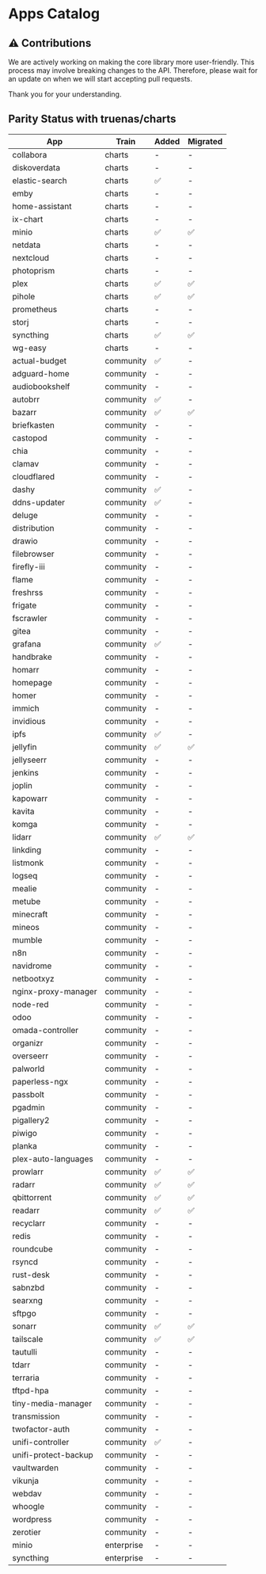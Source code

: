 # Apps Catalog


## ⚠️ **Contributions**

We are actively working on making the core library more user-friendly.
This process may involve breaking changes to the API.
Therefore, please wait for an update on when we will start accepting pull requests.

Thank you for your understanding.

## Parity Status with truenas/charts

| App                  | Train      | Added | Migrated |
| -------------------- | ---------- | ----- | -------- |
| collabora            | charts     | -     | -        |
| diskoverdata         | charts     | -     | -        |
| elastic-search       | charts     | ✅    | -        |
| emby                 | charts     | -     | -        |
| home-assistant       | charts     | -     | -        |
| ix-chart             | charts     | -     | -        |
| minio                | charts     | ✅    | ✅       |
| netdata              | charts     | -     | -        |
| nextcloud            | charts     | -     | -        |
| photoprism           | charts     | -     | -        |
| plex                 | charts     | ✅    | ✅       |
| pihole               | charts     | ✅    | ✅       |
| prometheus           | charts     | -     | -        |
| storj                | charts     | -     | -        |
| syncthing            | charts     | ✅    | ✅       |
| wg-easy              | charts     | -     | -        |
| actual-budget        | community  | ✅    | -        |
| adguard-home         | community  | -     | -        |
| audiobookshelf       | community  | -     | -        |
| autobrr              | community  | ✅    | -        |
| bazarr               | community  | ✅    | ✅       |
| briefkasten          | community  | -     | -        |
| castopod             | community  | -     | -        |
| chia                 | community  | -     | -        |
| clamav               | community  | -     | -        |
| cloudflared          | community  | -     | -        |
| dashy                | community  | ✅    | -        |
| ddns-updater         | community  | ✅    | -        |
| deluge               | community  | -     | -        |
| distribution         | community  | -     | -        |
| drawio               | community  | -     | -        |
| filebrowser          | community  | -     | -        |
| firefly-iii          | community  | -     | -        |
| flame                | community  | -     | -        |
| freshrss             | community  | -     | -        |
| frigate              | community  | -     | -        |
| fscrawler            | community  | -     | -        |
| gitea                | community  | -     | -        |
| grafana              | community  | ✅    | -        |
| handbrake            | community  | -     | -        |
| homarr               | community  | -     | -        |
| homepage             | community  | -     | -        |
| homer                | community  | -     | -        |
| immich               | community  | -     | -        |
| invidious            | community  | -     | -        |
| ipfs                 | community  | ✅    | -        |
| jellyfin             | community  | ✅    | ✅       |
| jellyseerr           | community  | -     | -        |
| jenkins              | community  | -     | -        |
| joplin               | community  | -     | -        |
| kapowarr             | community  | -     | -        |
| kavita               | community  | -     | -        |
| komga                | community  | -     | -        |
| lidarr               | community  | ✅    | ✅       |
| linkding             | community  | -     | -        |
| listmonk             | community  | -     | -        |
| logseq               | community  | -     | -        |
| mealie               | community  | -     | -        |
| metube               | community  | -     | -        |
| minecraft            | community  | -     | -        |
| mineos               | community  | -     | -        |
| mumble               | community  | -     | -        |
| n8n                  | community  | -     | -        |
| navidrome            | community  | -     | -        |
| netbootxyz           | community  | -     | -        |
| nginx-proxy-manager  | community  | -     | -        |
| node-red             | community  | -     | -        |
| odoo                 | community  | -     | -        |
| omada-controller     | community  | -     | -        |
| organizr             | community  | -     | -        |
| overseerr            | community  | -     | -        |
| palworld             | community  | -     | -        |
| paperless-ngx        | community  | -     | -        |
| passbolt             | community  | -     | -        |
| pgadmin              | community  | -     | -        |
| pigallery2           | community  | -     | -        |
| piwigo               | community  | -     | -        |
| planka               | community  | -     | -        |
| plex-auto-languages  | community  | -     | -        |
| prowlarr             | community  | ✅    | ✅       |
| radarr               | community  | ✅    | ✅       |
| qbittorrent          | community  | ✅    | ✅       |
| readarr              | community  | ✅    | ✅       |
| recyclarr            | community  | -     | -        |
| redis                | community  | -     | -        |
| roundcube            | community  | -     | -        |
| rsyncd               | community  | -     | -        |
| rust-desk            | community  | -     | -        |
| sabnzbd              | community  | -     | -        |
| searxng              | community  | -     | -        |
| sftpgo               | community  | -     | -        |
| sonarr               | community  | ✅    | ✅       |
| tailscale            | community  | ✅    | ✅       |
| tautulli             | community  | -     | -        |
| tdarr                | community  | -     | -        |
| terraria             | community  | -     | -        |
| tftpd-hpa            | community  | -     | -        |
| tiny-media-manager   | community  | -     | -        |
| transmission         | community  | -     | -        |
| twofactor-auth       | community  | -     | -        |
| unifi-controller     | community  | ✅    | -        |
| unifi-protect-backup | community  | -     | -        |
| vaultwarden          | community  | -     | -        |
| vikunja              | community  | -     | -        |
| webdav               | community  | -     | -        |
| whoogle              | community  | -     | -        |
| wordpress            | community  | -     | -        |
| zerotier             | community  | -     | -        |
| minio                | enterprise | -     | -        |
| syncthing            | enterprise | -     | -        |
